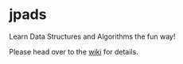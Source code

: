 jpads
=====

Learn Data Structures and Algorithms the fun way!

Please head over to the [wiki](https://github.com/Radsaggi/jpads/wiki) for details. 

